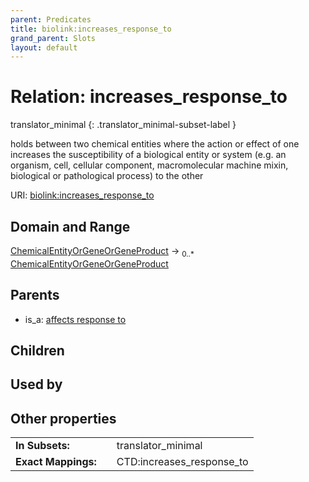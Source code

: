 ```yaml
---
parent: Predicates
title: biolink:increases_response_to
grand_parent: Slots
layout: default
---
```


# Relation: increases_response_to

translator_minimal
{: .translator_minimal-subset-label }


holds between two chemical entities where the action or effect of one increases the susceptibility of a biological entity or system (e.g. an organism, cell, cellular component, macromolecular machine mixin, biological or pathological process) to the other

URI: [biolink:increases_response_to](https://w3id.org/biolink/vocab/increases_response_to)

## Domain and Range

[ChemicalEntityOrGeneOrGeneProduct](ChemicalEntityOrGeneOrGeneProduct.md) ->  <sub>0..\*</sub> [ChemicalEntityOrGeneOrGeneProduct](ChemicalEntityOrGeneOrGeneProduct.md)

## Parents

 *  is_a: [affects response to](affects_response_to.md)

## Children


## Used by


## Other properties

|  |  |  |
| --- | --- | --- |
| **In Subsets:** | | translator_minimal |
| **Exact Mappings:** | | CTD:increases_response_to |

